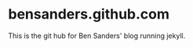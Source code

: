 bensanders.github.com
=====================

This is the git hub for Ben Sanders' blog running jekyll. 

